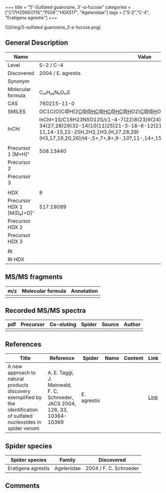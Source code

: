 +++
title = "5'-Sulfated guanosine, 3'-α-fucose"
categories = ["C17H25N5O11S","P508","HDX517",
"Agelenidae"]
tags = ["S-2","C-4",
"Eratigena agrestis"]
+++

![](/img/5-sulfated guanosine_3-a-fucose.png)

## General Description

| Name                      | Value              |
|---------------------------|--------------------|
| Level                     | S-2 / C-4                |
| Discovered                | 2004 / E. agrestis |
| Synonym                   |                    |
| Molecular formula         | C₁₇H₂₅N₅O₁₁S      |
| CAS                       | 760215-11-0        |
| SMILES | OC1C(O[C@H]2[C@@H](O)[C@H](O)[C@H](O)[C@H](C)O2)[C@@H](COS(=O)(O)=O)O[C@H]1N3C=NC4=C3N=C(N)NC4=O  |
| InChI  | InChI=1S/C16H23N5O12S/c1-4-7(22)8(23)9(24)15(31-4)33-11-5(2-30-34(27,28)29)32-14(10(11)25)21-3-18-6-12(21)19-16(17)20-13(6)26/h3-5,7-11,14-15,22-25H,2H2,1H3,(H,27,28,29)(H3,17,19,20,26)/t4-,5+,7+,8+,9-,10?,11-,14+,15-/m0/s1  |
|                           |                    |
| Precursor 1 [M+H]⁺        | 508.13440          |
| Precursor 2               |                    |
| Precursor 3               |                    |
|                           |                    |
| HDX                       | 8                  |
| Precursor HDX 1 [M(D₈)+D]⁺ | 517.19089          |
| Precursor HDX 2           |                    |
| Precursor HDX 3           |                    |
|                           |                    |
| Rt                        |                    |
| Rt HDX                    |                    |

## MS/MS fragments

| m/z | Molecular formula | Annotation |
|-----|-------------------|------------|
|     |                   |            |

## Recorded MS/MS spectra

| pdf | Precursor | Co-eluting | Spider | Source | Author |
|-----|-----------|------------|--------|--------|--------|
|     |           |            |        |        |        |

## References

| Title                                                                                                                  | Reference                                                                  | Spider      | Name | Content | Link                                           |
|------------------------------------------------------------------------------------------------------------------------|----------------------------------------------------------------------------|-------------|------|---------|------------------------------------------------|
| A new approach to natural products discovery exemplified by the identification of sulfated nucleosides in spider venom | A. E. Taggi, J. Meinwald, F. C. Schroeder, JACS 2004, 126, 33, 10364-10369 | E. agrestis |      |         | [Link](https://pubs.acs.org/doi/abs/10.1021/ja047416n) |

## Spider species

| Spider species     | Family       | Discovered             |
|--------------------|--------------|------------------------|
| Eratigena agrestis | Agelenidae | 2004 / F. C. Schroeder |

## Comments